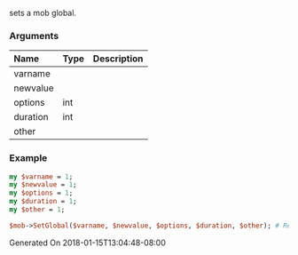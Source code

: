 sets a mob global.
### Arguments
**Name**|**Type**|**Description**
:---|:---|:---
varname||
newvalue||
options|int|
duration|int|
other||

### Example

```perl
my $varname = 1;
my $newvalue = 1;
my $options = 1;
my $duration = 1;
my $other = 1;

$mob->SetGlobal($varname, $newvalue, $options, $duration, $other); # Returns void
```


Generated On 2018-01-15T13:04:48-08:00